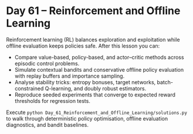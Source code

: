 # Day 61 – Reinforcement and Offline Learning

Reinforcement learning (RL) balances exploration and exploitation while offline evaluation keeps policies safe. After this lesson you can:

- Compare value-based, policy-based, and actor–critic methods across episodic control problems.
- Simulate contextual bandits and conservative offline policy evaluation with replay buffers and importance sampling.
- Analyse stability tricks: entropy bonuses, target networks, batch-constrained Q-learning, and doubly robust estimators.
- Reproduce seeded experiments that converge to expected reward thresholds for regression tests.

Execute `python Day_61_Reinforcement_and_Offline_Learning/solutions.py` to walk through deterministic policy optimisation, offline evaluation diagnostics, and bandit baselines.
